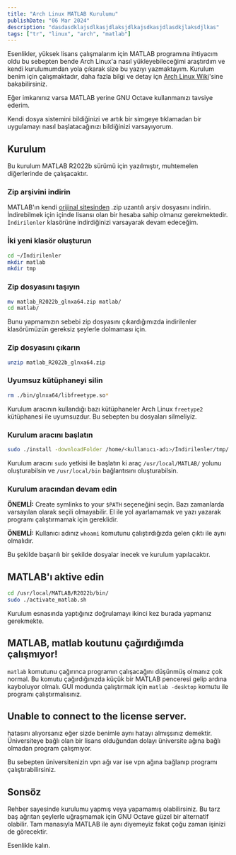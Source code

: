 ```yaml
---
title: "Arch Linux MATLAB Kurulumu"
publishDate: "06 Mar 2024"
description: "dasdasdklajsdlkasjdlaksjdlkajsdkasjdlasdkjlaksdjlkas"
tags: ["tr", "linux", "arch", "matlab"]
---
```


Esenlikler, yüksek lisans çalışmalarım için MATLAB programına ihtiyacım oldu bu sebepten bende Arch Linux'a nasıl yükleyebileceğimi araştırdım ve kendi kurulumumdan yola çıkarak size bu yazıyı yazmaktayım. Kurulum benim için çalışmaktadır, daha fazla bilgi ve detay içn [Arch Linux Wiki](https://wiki.archlinux.org/title/MATLAB)'sine bakabilirsiniz.

Eğer imkanınız varsa MATLAB yerine GNU Octave kullanmanızı tavsiye ederim.

Kendi dosya sistemini bildiğinizi ve artık bir simgeye tıklamadan bir uygulamayı nasıl başlatacağınızı bildiğinizi varsayıyorum.

## Kurulum

Bu kurulum MATLAB R2022b sürümü için yazılmıştır, muhtemelen diğerlerinde de çalışacaktır.

### Zip arşivini indirin

MATLAB'ın kendi [orijinal sitesinden](https://matlab.mathworks.com/) .zip uzantılı arşiv dosyasını indirin. İndirebilmek için içinde lisansı olan bir hesaba sahip olmanız gerekmektedir. `İndirilenler` klasörüne indirdiğinizi varsayarak devam edeceğim.

### İki yeni klasör oluşturun

```bash
cd ~/İndirilenler
mkdir matlab
mkdir tmp
```

### Zip dosyasını taşıyın

```sh
mv matlab_R2022b_glnxa64.zip matlab/
cd matlab/
```

Bunu yapmamızın sebebi zip dosyasını çıkardığımızda indirilenler klasörümüzün gereksiz şeylerle dolmaması için.

### Zip dosyasını çıkarın

```sh
unzip matlab_R2022b_glnxa64.zip
```

### Uyumsuz kütüphaneyi silin

```sh
rm ./bin/glnxa64/libfreetype.so*
```

Kurulum aracının kullandığı bazı kütüphaneler Arch Linux `freetype2` kütüphanesi ile uyumsuzdur. Bu sebepten bu dosyaları silmeliyiz.

### Kurulum aracını başlatın

```sh
sudo ./install -downloadFolder /home/<kullanıcı-adı>/İndirilenler/tmp/
```

Kurulum aracını `sudo` yetkisi ile başlatın ki araç `/usr/local/MATLAB/` yolunu oluşturabilsin ve `/usr/local/bin` bağlantısını oluşturabilsin.

### Kurulum aracından devam edin

**ÖNEMLİ:** Create symlinks to your `$PATH` seçeneğini seçin. Bazı zamanlarda varsayılan olarak seçili olmayabilir. El ile yol ayarlamamak ve yazı yazarak programı çalıştırmamak için gereklidir.

**ÖNEMLİ:** Kullanıcı adınız `whoami` komutunu çalıştırdığızda gelen çıktı ile aynı olmalıdır.

Bu şekilde başarılı bir şekilde dosyalar inecek ve kurulum yapılacaktır.

## MATLAB'ı aktive edin

```sh
cd /usr/local/MATLAB/R2022b/bin/
sudo ./activate_matlab.sh
```

Kurulum esnasında yaptığınız doğrulamayı ikinci kez burada yapmanız gerekmekte.

## MATLAB, matlab koutunu çağırdığımda çalışmıyor!

`matlab` komutunu çağırınca programın çalışacağını düşünmüş olmanız çok normal. Bu komutu çağırdığınızda küçük bir MATLAB penceresi gelip ardına kayboluyor olmalı. GUI modunda çalıştırmak için `matlab -desktop` komutu ile programı çalıştırmalısınız.

## Unable to connect to the license server.

hatasını alıyorsanız eğer sizde benimle aynı hatayı almışsınız demektir. Üniversiteye bağlı olan bir lisans olduğundan dolayı üniversite ağına bağlı olmadan program çalışmıyor.

Bu sebepten üniversitenizin vpn ağı var ise vpn ağına bağlanıp programı çalıştırabilirsiniz.

## Sonsöz

Rehber sayesinde kurulumu yapmış veya yapamamış olabilirsiniz. Bu tarz baş ağrıtan şeylerle uğraşmamak için GNU Octave güzel bir alternatif olabilir. Tam manasıyla MATLAB ile aynı diyemeyiz fakat çoğu zaman işinizi de görecektir.

Esenlikle kalın.

